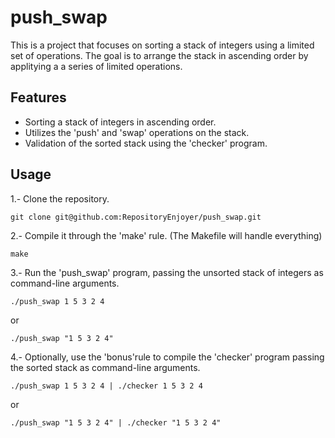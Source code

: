 # push_swap

This is a project that focuses on sorting a stack of integers using a limited set of operations. The goal is to arrange the stack in ascending order by applitying a a series of limited operations.

## Features

- Sorting a stack of integers in ascending order.
- Utilizes the 'push' and 'swap' operations on the stack.
- Validation of the sorted stack using the 'checker' program.

## Usage

1.- Clone the repository.

    git clone git@github.com:RepositoryEnjoyer/push_swap.git

2.- Compile it through the 'make' rule. (The Makefile will handle everything)

    make

3.- Run the 'push_swap' program, passing the unsorted stack of integers as command-line arguments.

    ./push_swap 1 5 3 2 4

or

    ./push_swap "1 5 3 2 4"

4.- Optionally, use the 'bonus'rule to compile the 'checker' program passing the sorted stack as command-line arguments.

    ./push_swap 1 5 3 2 4 | ./checker 1 5 3 2 4

or    

    ./push_swap "1 5 3 2 4" | ./checker "1 5 3 2 4"
